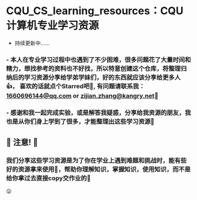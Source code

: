 # CQU_CS_learning_resources：CQU计算机专业学习资源
- 持续更新中……

### - 本人在专业学习过程中也遇到了不少困难，很多问题花了大量时间和精力，想找参考的资料也不好找，所以特意创建这个仓库，将整理归纳后的学习资源分享给学弟学妹们，好的东西就应该分享给更多人👍， 喜欢的话就点个Starred吧🫶, 有问题请联系我：1660696144@qq.com or zijian.zhang@kangry.net🤝

### - 感谢和我一起完成实验，或是解答我疑惑，分享给我资源的朋友，我也是从你们身上学到了很多，才能整理出这些学习资源🥰

## 🫵  注意! 🫵
### 我们分享这些学习资源是为了你在学业上遇到难题和挑战时，能有些好的资源拿来使用💪，帮助你理解知识，掌握知识，使用知识，而不是给你拿过去直接copy交作业的👊
😛